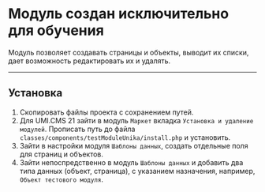 # Модуль создан исключительно для обучения
Модуль позволяет создавать страницы и объекты, выводит их списки, дает возможность редактировать их и удалять.
___
## Установка
1. Скопировать файлы проекта с сохранением путей.
2. Для UMI.CMS 21 зайти в модуль `Маркет` вкладка `Установка и удаление модулей`. Прописать путь до файла `classes/components/testModuleUnika/install.php` и установить.
3. Зайти в настройки модуля `Шаблоны данных`, создать отдельные поля для страниц и объектов.
4. Зайти непоспредственно в модуль `Шаблоны данных` и добавить два типа данных (объект, страница), с указанием назначения, например, `Объект тестового модуля`.